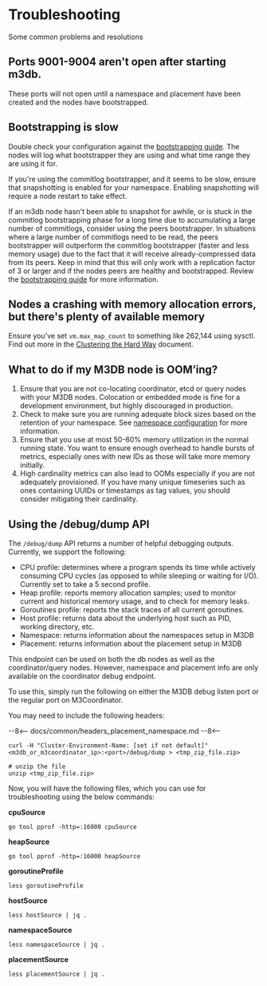 # Troubleshooting

Some common problems and resolutions

## Ports 9001-9004 aren't open after starting m3db.

These ports will not open until a namespace and placement have been created and the nodes have bootstrapped.

## Bootstrapping is slow

Double check your configuration against the [bootstrapping guide](../operational_guide/bootstrapping_crash_recovery.md). The nodes will log what bootstrapper they are using and what time range they are using it for.

If you're using the commitlog bootstrapper, and it seems to be slow, ensure that snapshotting is enabled for your namespace. Enabling snapshotting will require a node restart to take effect.

If an m3db node hasn't been able to snapshot for awhile, or is stuck in the commitlog bootstrapping phase for a long time due to accumulating a large number of commitlogs, consider using the peers bootstrapper. In situations where a large number of commitlogs need to be read, the peers bootstrapper will outperform the commitlog bootstrapper (faster and less memory usage) due to the fact that it will receive already-compressed data from its peers. Keep in mind that this will only work with a replication factor of 3 or larger and if the nodes peers are healthy and bootstrapped. Review the [bootstrapping guide](../operational_guide/bootstrapping_crash_recovery.md) for more information.

## Nodes a crashing with memory allocation errors, but there's plenty of available memory

Ensure you've set `vm.max_map_count` to something like 262,144 using sysctl. Find out more in the [Clustering the Hard Way](../how_to/cluster_hard_way.md#kernel) document.

## What to do if my M3DB node is OOM’ing?

1. Ensure that you are not co-locating coordinator, etcd or query nodes with your M3DB nodes. Colocation or embedded mode is fine for a development environment, but highly discouraged in production.
2. Check to make sure you are running adequate block sizes based on the retention of your namespace. See [namespace configuration](../operational_guide/namespace_configuration.md) for more information.
3. Ensure that you use at most 50-60% memory utilization in the normal running state. You want to ensure enough overhead to handle bursts of metrics, especially ones with new IDs as those will take more memory initially.
4. High cardinality metrics can also lead to OOMs especially if you are not adequately provisioned. If you have many unique timeseries such as ones containing UUIDs or timestamps as tag values, you should consider mitigating their cardinality.

## Using the /debug/dump API

The `/debug/dump` API returns a number of helpful debugging outputs. Currently, we support the following:

- CPU profile: determines where a program spends its time while actively consuming CPU cycles (as opposed to while sleeping or waiting for I/O). Currently set to take a 5 second profile.
- Heap profile: reports memory allocation samples; used to monitor current and historical memory usage, and to check for memory leaks.
- Goroutines profile: reports the stack traces of all current goroutines.
- Host profile: returns data about the underlying host such as PID, working directory, etc.
- Namespace: returns information about the namespaces setup in M3DB
- Placement: returns information about the placement setup in M3DB

This endpoint can be used on both the db nodes as well as the coordinator/query nodes. However, namespace and placement info are only available on the coordinator debug endpoint.

To use this, simply run the following on either the M3DB debug listen port or the regular port on M3Coordinator.

You may need to include the following headers:

--8<--
docs/common/headers_placement_namespace.md
--8<--

```
curl -H "Cluster-Environment-Name: [set if not default]" <m3db_or_m3coordinator_ip>:<port>/debug/dump > <tmp_zip_file.zip>

# unzip the file
unzip <tmp_zip_file.zip>
```

Now, you will have the following files, which you can use for troubleshooting using the below commands:

**cpuSource**
```
go tool pprof -http=:16000 cpuSource
```
**heapSource**
```
go tool pprof -http=:16000 heapSource
```
**goroutineProfile**
```
less goroutineProfile
```
**hostSource**
```
less hostSource | jq .
```
**namespaceSource**
```
less namespaceSource | jq .
```
**placementSource**
```
less placementSource | jq .
```
